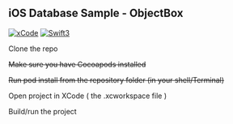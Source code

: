 ## iOS Database Sample - ObjectBox 

[![xCode](https://img.shields.io/badge/xCode-8.1-red.svg)](https://img.shields.io/badge/xCode-11.3-red.svg)
[![Swift3](https://img.shields.io/badge/Swift-3.0-FFAC45.svg)](https://img.shields.io/badge/Swift-5.1-FFAC45.svg)

Clone the repo

~~Make sure you have Cocoapods installed~~

~~Run pod install from the repository folder (in your shell/Terminal)~~

Open project in XCode ( the .xcworkspace file )

Build/run the project
